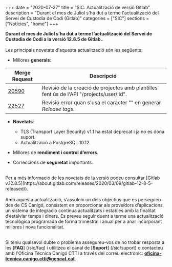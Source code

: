 +++
date        = "2020-07-27"
title       = "SIC. Actualització de versió Gitlab"
description = "Durant el mes de Juliol s'ha dut a terme l'actualització del Servei de Custodia de Codi (Gitlab)"
categories  = ["SIC"]
sections    = ["Notícies", "home"]
+++

**Durant el mes de Juliol s’ha dut a terme l’actualització del Servei de Custodia de Codi a la versió 12.8.5 de Gitlab.**.
<br>
<br>
Les principals novetats d'aquesta actualització són les següents:
<br>
* Millores **generals**:

|Merge Request|Descripció|
|-----------|----------|
|[20590](https://gitlab.com/gitlab-org/gitlab/-/merge_requests/20590)|Revisió de la creació de projectes amb plantilles fent ús de l'API "/projects/user/:id".|
|[22527](https://gitlab.com/gitlab-org/gitlab/-/merge_requests/22527)|Revisió error quan s'usa el caràcter "\" en generar _Release tags_.|

* **Novetats**:
    * TLS (Transport Layer Security) v1.1 ha estat deprecat i ja no es dóna suport.
    * Actualització a PostgreSQL 10.12.

* Millores de **rendiment i control d’errors**.
* Correccions de **seguretat** importants.

<br>
Per a més informació de les novetats de la versió podeu consultar [Gitlab v.12.8.5](https://about.gitlab.com/releases/2020/03/09/gitlab-12-8-5-released/).
<br>
<br>
Amb aquesta actualització, s’assoleix un dels objectius que es persegueix des de CS Canigó, consistent en proporcionar als
proveïdors d’aplicacions un sistema de integració continua actualitzats i estables amb la finalitat d’estalviar temps i diners.
Es preveu seguir duent a terme una actualització tecnològica programada de forma trimestral i anual per a anar incorporant
millores i nova funcionalitat.
<br>
<br>

Si teniu qualsevol dubte o problema assegureu-vos de no trobar resposta a les [**FAQ**] (/sic/faq) i utilitzeu el canal
de [**Suport**] (/sic/suport) o contacteu amb l'Oficina Tècnica Canigó CTTI a través del correu electrònic: **oficina-tecnica.canigo.ctti@gencat.cat**.